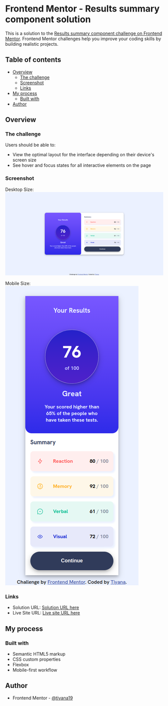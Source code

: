 # Frontend Mentor - Results summary component solution

This is a solution to the [Results summary component challenge on Frontend Mentor](https://www.frontendmentor.io/challenges/results-summary-component-CE_K6s0maV). Frontend Mentor challenges help you improve your coding skills by building realistic projects.

## Table of contents

- [Overview](#overview)
  - [The challenge](#the-challenge)
  - [Screenshot](#screenshot)
  - [Links](#links)
- [My process](#my-process)
  - [Built with](#built-with)
- [Author](#author)

## Overview

### The challenge

Users should be able to:

- View the optimal layout for the interface depending on their device's screen size
- See hover and focus states for all interactive elements on the page

### Screenshot

Desktop Size:
![Desktop Size](assets/images/screenshot-desktop.png)

Mobile Size:
![Mobile Size](assets/images/screenshot-mobile.png)

### Links

- Solution URL: [Solution URL here](https://github.com/Tiyana19/result-summary-component)
- Live Site URL: [Live site URL here](https://tiyana19.github.io/result-summary-component/)

## My process

### Built with

- Semantic HTML5 markup
- CSS custom properties
- Flexbox
- Mobile-first workflow

## Author

- Frontend Mentor - [@tiyana19](https://www.frontendmentor.io/profile/Tiyana19)
